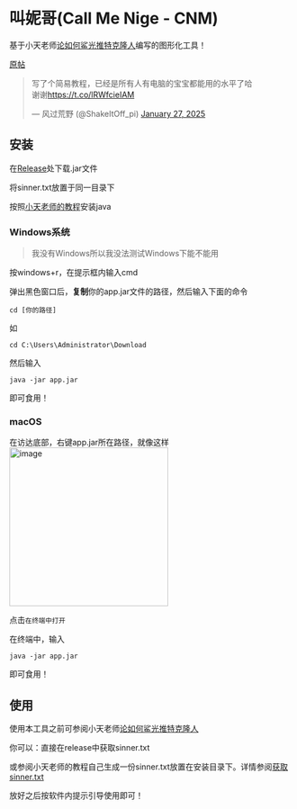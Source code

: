 # 叫妮哥(Call Me Nige - CNM)

基于小天老师<a href="https://killua.app/2025/01/25/%E8%AE%BA%E5%A6%82%E4%BD%95%E9%B2%A8%E5%85%89%E6%8E%A8%E7%89%B9%E5%85%8B%E9%9A%86%E4%BA%BA/" target="blank">论如何鲨光推特克隆人</a>编写的图形化工具！

<a href="https://twitter.com/ShakeItOff_pi/status/1883782658494546417?ref_src=twsrc%5Etfw%7Ctwcamp%5Etweetembed%7Ctwterm%5E1883782658494546417%7Ctwgr%5E37c859a69e7e0de88c9d645075b124e8db31817b%7Ctwcon%5Es1_&amp;ref_url=https%3A%2F%2Fpublish.twitter.com%2F%3Furl%3Dhttps%3A%2F%2Ftwitter.com%2FShakeItOff_pi%2Fstatus%2F1883782658494546417" rel="noopener noreferrer nofollow" target="_blank" aria-label="Visit this post on X" role="link" class="css-4rbku5 css-18t94o4 css-1dbjc4n r-1loqt21">原帖</a>

<blockquote class="twitter-tweet"><p lang="zh" dir="ltr">写了个简易教程，已经是所有人有电脑的宝宝都能用的水平了哈<br>谢谢<a href="https://t.co/lRWfcieIAM">https://t.co/lRWfcieIAM</a></p>&mdash; 风过荒野 (@ShakeItOff_pi) <a href="https://twitter.com/ShakeItOff_pi/status/1883782658494546417?ref_src=twsrc%5Etfw">January 27, 2025</a></blockquote>

## 安装
在<a href="https://github.com/SpaceXC/CallMeNigger/releases" target="blank">Release</a>处下载.jar文件

将sinner.txt放置于同一目录下

按照<a href="https://killua.app/2025/01/25/%E8%AE%BA%E5%A6%82%E4%BD%95%E9%B2%A8%E5%85%89%E6%8E%A8%E7%89%B9%E5%85%8B%E9%9A%86%E4%BA%BA/#%E5%AE%89%E8%A3%85Java%E7%8E%AF%E5%A2%83%EF%BC%88%E5%AE%89%E8%A3%85%E8%BF%87%E7%9A%84%E5%8F%AF%E4%BB%A5%E8%B7%B3%E8%BF%87%EF%BC%89" target="blank">小天老师的教程</a>安装java

### Windows系统

> 我没有Windows所以我没法测试Windows下能不能用

按windows+r，在提示框内输入cmd

弹出黑色窗口后，**复制**你的app.jar文件的路径，然后输入下面的命令

```
cd [你的路径]
```

如
```
cd C:\Users\Administrator\Download
```

然后输入
```
java -jar app.jar
```

即可食用！

### macOS

在访达底部，右键app.jar所在路径，就像这样
<img width="282" alt="image" src="https://github.com/user-attachments/assets/c87ea7ec-bdfb-480c-a6be-49c24ebc043e" />

点击`在终端中打开`

在终端中，输入
```
java -jar app.jar
```

即可食用！

## 使用
使用本工具之前可参阅小天老师<a href="https://killua.app/2025/01/25/%E8%AE%BA%E5%A6%82%E4%BD%95%E9%B2%A8%E5%85%89%E6%8E%A8%E7%89%B9%E5%85%8B%E9%9A%86%E4%BA%BA/" target="blank">论如何鲨光推特克隆人</a>

你可以：直接在release中获取sinner.txt

或参阅小天老师的教程自己生成一份sinner.txt放置在安装目录下。详情参阅<a href="https://killua.app/2025/01/25/%E8%AE%BA%E5%A6%82%E4%BD%95%E9%B2%A8%E5%85%89%E6%8E%A8%E7%89%B9%E5%85%8B%E9%9A%86%E4%BA%BA/#%E8%8E%B7%E5%8F%96sinner-txt" target="blank">获取sinner.txt</a>

放好之后按软件内提示引导使用即可！

